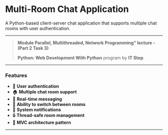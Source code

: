 # Multi-Room Chat Application
A Python-based client-server chat application that supports multiple chat rooms with user authentication.

---

> **Module Parallel, Multithreaded, Network Programming" lecture - (Part 2 Task 3)**
> 
> **Python: Web Development With Python** program by **IT Step**.  

---

### **Features**

- 🔐 **User authentication** 
- 🏠 **Multiple chat room support** 
- 👥 **Real-time messaging** 
- 🔄 **Ability to switch between rooms**
- 📢 **System notifications** 
- 🔒 **Thread-safe room management**
- 🎨 **MVC architecture pattern**

---
